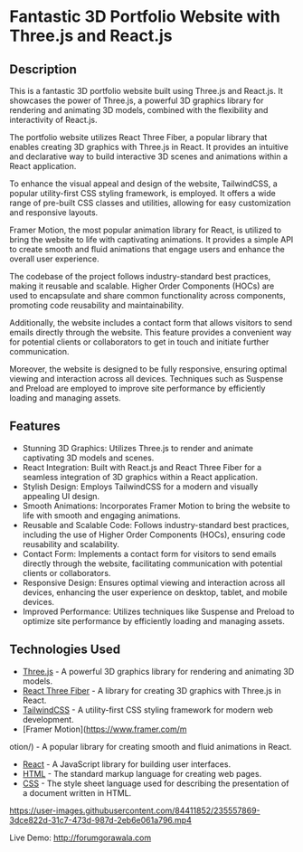 # Fantastic 3D Portfolio Website with Three.js and React.js

## Description

This is a fantastic 3D portfolio website built using Three.js and React.js. It showcases the power of Three.js, a powerful 3D graphics library for rendering and animating 3D models, combined with the flexibility and interactivity of React.js.

The portfolio website utilizes React Three Fiber, a popular library that enables creating 3D graphics with Three.js in React. It provides an intuitive and declarative way to build interactive 3D scenes and animations within a React application.

To enhance the visual appeal and design of the website, TailwindCSS, a popular utility-first CSS styling framework, is employed. It offers a wide range of pre-built CSS classes and utilities, allowing for easy customization and responsive layouts.

Framer Motion, the most popular animation library for React, is utilized to bring the website to life with captivating animations. It provides a simple API to create smooth and fluid animations that engage users and enhance the overall user experience.

The codebase of the project follows industry-standard best practices, making it reusable and scalable. Higher Order Components (HOCs) are used to encapsulate and share common functionality across components, promoting code reusability and maintainability.

Additionally, the website includes a contact form that allows visitors to send emails directly through the website. This feature provides a convenient way for potential clients or collaborators to get in touch and initiate further communication.

Moreover, the website is designed to be fully responsive, ensuring optimal viewing and interaction across all devices. Techniques such as Suspense and Preload are employed to improve site performance by efficiently loading and managing assets.


## Features

- Stunning 3D Graphics: Utilizes Three.js to render and animate captivating 3D models and scenes.
- React Integration: Built with React.js and React Three Fiber for a seamless integration of 3D graphics within a React application.
- Stylish Design: Employs TailwindCSS for a modern and visually appealing UI design.
- Smooth Animations: Incorporates Framer Motion to bring the website to life with smooth and engaging animations.
- Reusable and Scalable Code: Follows industry-standard best practices, including the use of Higher Order Components (HOCs), ensuring code reusability and scalability.
- Contact Form: Implements a contact form for visitors to send emails directly through the website, facilitating communication with potential clients or collaborators.
- Responsive Design: Ensures optimal viewing and interaction across all devices, enhancing the user experience on desktop, tablet, and mobile devices.
- Improved Performance: Utilizes techniques like Suspense and Preload to optimize site performance by efficiently loading and managing assets.

## Technologies Used

- [Three.js](https://threejs.org/) - A powerful 3D graphics library for rendering and animating 3D models.
- [React Three Fiber](https://github.com/pmndrs/react-three-fiber) - A library for creating 3D graphics with Three.js in React.
- [TailwindCSS](https://tailwindcss.com/) - A utility-first CSS styling framework for modern web development.
- [Framer Motion](https://www.framer.com/m

otion/) - A popular library for creating smooth and fluid animations in React.
- [React](https://reactjs.org/) - A JavaScript library for building user interfaces.
- [HTML](https://html.spec.whatwg.org/) - The standard markup language for creating web pages.
- [CSS](https://www.w3.org/Style/CSS/Overview.en.html) - The style sheet language used for describing the presentation of a document written in HTML.


https://user-images.githubusercontent.com/84411852/235557869-3dce822d-31c7-473d-987d-2eb6e061a796.mp4


Live Demo: http://forumgorawala.com
